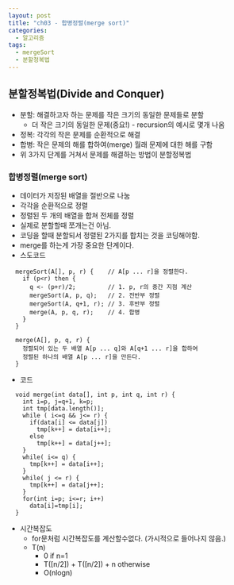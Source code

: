 ```yaml
---
layout: post
title: "ch03 - 합병정렬(merge sort)"
categories:
  - 알고리즘
tags:
  - mergeSort
  - 분할정복법
---
```


## 분할정복법(Divide and Conquer)
  * 분할: 해결하고자 하는 문제를 작은 크기의 동일한 문제들로 분할
    * 더 작은 크기의 동일한 문제(중요!) - recursion의 예시로 몇개 나옴
  * 정복: 각각의 작은 문제를 순환적으로 해결
  * 합병: 작은 문제의 해를 합하여(merge) 월래 문제에 대한 해를 구함
  * 위 3가지 단계를 거쳐서 문제를 해결하는 방법이 분할정복법

### 합병정렬(merge sort)
  * 데이터가 저장된 배열을 절반으로 나눔
  * 각각을 순환적으로 정렬
  * 정렬된 두 개의 배열을 합쳐 전체를 정렬
  * 실제로 분할할때 쪼개는건 아님.
  * 코딩을 할때 분할되서 정렬된 2가지를 합치는 것을 코딩해야함.
  * merge를 하는게 가장 중요한 단계이다.
  * 스도코드
  ```
    mergeSort(A[], p, r) {    // A[p ... r]을 정렬한다.
      if (p<r) then {
        q <- (p+r)/2;         // 1. p, r의 중간 지점 계산
        mergeSort(A, p, q);   // 2. 전반부 정렬
        mergeSort(A, q+1, r); // 3. 후반부 정렬
        merge(A, p, q, r);    // 4. 합병
      }
    }

    merge(A[], p, q, r) {
      정렬되어 있는 두 배열 A[p ... q]와 A[q+1 ... r]을 합하여
      정렬된 하나의 배열 A[p ... r]을 만든다.
    }
  ```
  * 코드
  ```
    void merge(int data[], int p, int q, int r) {
      int i=p, j=q+1, k=p;
      int tmp[data.length()];
      while ( i<=q && j<= r) {
        if(data[i] <= data[j])
          tmp[k++] = data[i++];
        else
          tmp[k++] = data[j++];
      }
      while( i<= q) {
        tmp[k++] = data[i++];
      }
      while( j <= r) {
        tmp[k++] = data[j++];
      }
      for(int i=p; i<=r; i++)
        data[i]=tmp[i];
    }
  ```
  * 시간복잡도
    * for문처럼 시간복잡도를 계산할수없다. (가시적으로 들어나지 않음.)
    * T(n)
      * 0 if n=1
      * T([n/2]) + T([n/2]) + n otherwise
      * O(nlogn)
